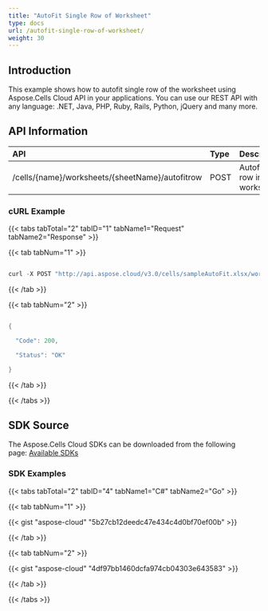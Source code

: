 ```yaml
---
title: "AutoFit Single Row of Worksheet"
type: docs
url: /autofit-single-row-of-worksheet/
weight: 30
---
```


## **Introduction**
This example shows how to autofit single row of the worksheet using Aspose.Cells Cloud API in your applications. You can use our REST API with any language: .NET, Java, PHP, Ruby, Rails, Python, jQuery and many more.

## **API Information**

|**API**|**Type**|**Description**|**Resource Link**|
| :- | :- | :- | :- |
|/cells/{name}/worksheets/{sheetName}/autofitrow|POST|Autofits row in worksheet|[PostAutofitWorksheetRow](https://apireference.aspose.cloud/cells/#/Worksheets/PostAutofitWorksheetRow)|
### **cURL Example**
{{< tabs tabTotal="2" tabID="1" tabName1="Request" tabName2="Response" >}}

{{< tab tabNum="1" >}}

```java

curl -X POST "http://api.aspose.cloud/v3.0/cells/sampleAutoFit.xlsx/worksheets/Sheet1/autofitcolumns?firstRow=2&lastColumn=10&lastRow=2&firstColumn=1" -d '{"AutoFitMergedCells" : true, "IgnoreHidden" : true, "OnlyAuto" : true}' -H "Content-Type: application/json" -H "Accept: application/json"

```

{{< /tab >}}

{{< tab tabNum="2" >}}

```java

{

  "Code": 200,

  "Status": "OK"

}

```

{{< /tab >}}

{{< /tabs >}}
## **SDK Source**
The Aspose.Cells Cloud SDKs can be downloaded from the following page: [Available SDKs](/cells/available-sdks/)
### **SDK Examples**
{{< tabs tabTotal="2" tabID="4" tabName1="C#" tabName2="Go" >}}

{{< tab tabNum="1" >}}

{{< gist "aspose-cloud" "5b27cb12deedc47e434c4d0bf70ef00b" >}}

{{< /tab >}}

{{< tab tabNum="2" >}}

{{< gist "aspose-cloud" "4df97bb1460dcfa974cb04303e643583" >}}

{{< /tab >}}

{{< /tabs >}}
